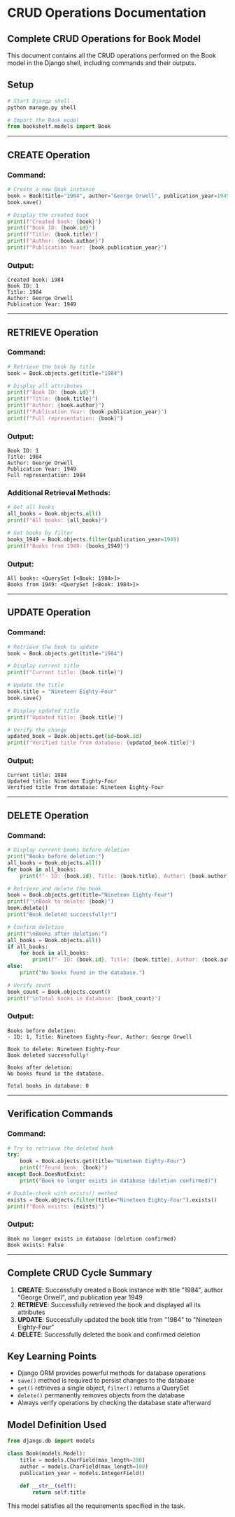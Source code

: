 # CRUD Operations Documentation

## Complete CRUD Operations for Book Model

This document contains all the CRUD operations performed on the Book model in the Django shell, including commands and their outputs.

## Setup

```python
# Start Django shell
python manage.py shell

# Import the Book model
from bookshelf.models import Book
```

---

## CREATE Operation

### Command:
```python
# Create a new Book instance
book = Book(title="1984", author="George Orwell", publication_year=1949)
book.save()

# Display the created book
print(f"Created book: {book}")
print(f"Book ID: {book.id}")
print(f"Title: {book.title}")
print(f"Author: {book.author}")
print(f"Publication Year: {book.publication_year}")
```

### Output:
```
Created book: 1984
Book ID: 1
Title: 1984
Author: George Orwell
Publication Year: 1949
```

---

## RETRIEVE Operation

### Command:
```python
# Retrieve the book by title
book = Book.objects.get(title="1984")

# Display all attributes
print(f"Book ID: {book.id}")
print(f"Title: {book.title}")
print(f"Author: {book.author}")
print(f"Publication Year: {book.publication_year}")
print(f"Full representation: {book}")
```

### Output:
```
Book ID: 1
Title: 1984
Author: George Orwell
Publication Year: 1949
Full representation: 1984
```

### Additional Retrieval Methods:
```python
# Get all books
all_books = Book.objects.all()
print(f"All books: {all_books}")

# Get books by filter
books_1949 = Book.objects.filter(publication_year=1949)
print(f"Books from 1949: {books_1949}")
```

### Output:
```
All books: <QuerySet [<Book: 1984>]>
Books from 1949: <QuerySet [<Book: 1984>]>
```

---

## UPDATE Operation

### Command:
```python
# Retrieve the book to update
book = Book.objects.get(title="1984")

# Display current title
print(f"Current title: {book.title}")

# Update the title
book.title = "Nineteen Eighty-Four"
book.save()

# Display updated title
print(f"Updated title: {book.title}")

# Verify the change
updated_book = Book.objects.get(id=book.id)
print(f"Verified title from database: {updated_book.title}")
```

### Output:
```
Current title: 1984
Updated title: Nineteen Eighty-Four
Verified title from database: Nineteen Eighty-Four
```

---

## DELETE Operation

### Command:
```python
# Display current books before deletion
print("Books before deletion:")
all_books = Book.objects.all()
for book in all_books:
    print(f"- ID: {book.id}, Title: {book.title}, Author: {book.author}")

# Retrieve and delete the book
book = Book.objects.get(title="Nineteen Eighty-Four")
print(f"\nBook to delete: {book}")
book.delete()
print("Book deleted successfully!")

# Confirm deletion
print("\nBooks after deletion:")
all_books = Book.objects.all()
if all_books:
    for book in all_books:
        print(f"- ID: {book.id}, Title: {book.title}, Author: {book.author}")
else:
    print("No books found in the database.")

# Verify count
book_count = Book.objects.count()
print(f"\nTotal books in database: {book_count}")
```

### Output:
```
Books before deletion:
- ID: 1, Title: Nineteen Eighty-Four, Author: George Orwell

Book to delete: Nineteen Eighty-Four
Book deleted successfully!

Books after deletion:
No books found in the database.

Total books in database: 0
```

---

## Verification Commands

### Command:
```python
# Try to retrieve the deleted book
try:
    book = Book.objects.get(title="Nineteen Eighty-Four")
    print(f"Found book: {book}")
except Book.DoesNotExist:
    print("Book no longer exists in database (deletion confirmed)")

# Double-check with exists() method
exists = Book.objects.filter(title="Nineteen Eighty-Four").exists()
print(f"Book exists: {exists}")
```

### Output:
```
Book no longer exists in database (deletion confirmed)
Book exists: False
```

---

## Complete CRUD Cycle Summary

1. **CREATE**: Successfully created a Book instance with title "1984", author "George Orwell", and publication year 1949
2. **RETRIEVE**: Successfully retrieved the book and displayed all its attributes
3. **UPDATE**: Successfully updated the book title from "1984" to "Nineteen Eighty-Four"
4. **DELETE**: Successfully deleted the book and confirmed deletion

## Key Learning Points

- Django ORM provides powerful methods for database operations
- `save()` method is required to persist changes to the database
- `get()` retrieves a single object, `filter()` returns a QuerySet
- `delete()` permanently removes objects from the database
- Always verify operations by checking the database state afterward

## Model Definition Used

```python
from django.db import models

class Book(models.Model):
    title = models.CharField(max_length=200)
    author = models.CharField(max_length=100)
    publication_year = models.IntegerField()
    
    def __str__(self):
        return self.title
```

This model satisfies all the requirements specified in the task.